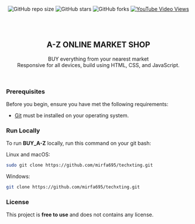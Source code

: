 <div align="center">
  
  ![GitHub repo size](https://github.com/mirfa695/techxting.git)
  ![GitHub stars](https://github.com/mirfa695/techxting.git)
  ![GitHub forks](https://github.com/mirfa695/techxting.git)
  [![YouTube Video Views](https://img.shields.io/youtube/views/sgCSEk1XsCo?style=social)](https://youtu.be/sgCSEk1XsCo)

  <br />
  <br />

  <h2 align="center">A-Z   ONLINE MARKET SHOP</h2>

  BUY everything from your nearest market <br />Responsive for all devices, build using HTML, CSS, and JavaScript.

  <a href="https://github.com/mirfa695/techxting.git"></a>

</div>

<br />


### Prerequisites

Before you begin, ensure you have met the following requirements:

* [Git](https://git-scm.com/downloads "Download Git") must be installed on your operating system.

### Run Locally

To run **BUY_A-Z** locally, run this command on your git bash:

Linux and macOS:

```bash
sudo git clone https://github.com/mirfa695/techxting.git
```

Windows:

```bash
git clone https://github.com/mirfa695/techxting.git
```


### License

This project is **free to use** and does not contains any license.
